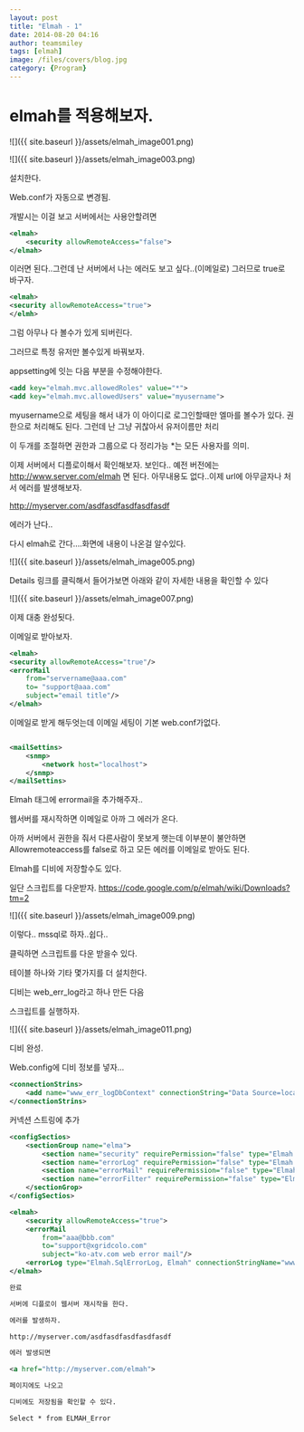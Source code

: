 ```yaml
--- 
layout: post 
title: "Elmah - 1"  
date: 2014-08-20 04:16
author: teamsmiley 
tags: [elmah]
image: /files/covers/blog.jpg
category: {Program}
---
```


# elmah를 적용해보자. 

![]({{ site.baseurl }}/assets/elmah_image001.png)

![]({{ site.baseurl }}/assets/elmah_image003.png)

설치한다.

Web.conf가 자동으로 변경됨.

개발시는 이걸 보고 서버에서는 사용안할려면
```xml
<elmah>
    <security allowRemoteAccess="false">
</elmah>
```

이러면 된다..그런데 난 서버에서 나는 에러도 보고 싶다..(이메일로)
그러므로 true로 바구자.

```xml
<elmah>
<security allowRemoteAccess="true">
</elmh>
```

그럼 아무나 다 볼수가 있게 되버린다.

그러므로 특정 유저만 볼수있게 바꿔보자.

appsetting에 잇는 다음 부분을 수정해야한다.
```xml
<add key="elmah.mvc.allowedRoles" value="*">
<add key="elmah.mvc.allowedUsers" value="myusername">
```

myusername으로 세팅을 해서 내가 이 아이디로 로그인할때만 엘마를 볼수가 있다.
권한으로 처리해도 된다. 그런데 난 그냥 귀찮아서 유저이름만 처리

이 두개를 조절하면 권한과 그룹으로 다 정리가능
*는 모든 사용자를 의미.

이제 서버에서 디플로이해서 확인해보자.
보인다..
예전 버전에는 <a href="http://www.server.com/elmah">http://www.server.com/elmah</a> 면 된다.
아무내용도 없다..이제 url에 아무글자나 처서 에러를 발생해보자.

http://myserver.com/asdfasdfasdfasdfasdf

에러가 난다..

다시 elmah로 간다….화면에 내용이 나온걸 알수있다.

![]({{ site.baseurl }}/assets/elmah_image005.png)

Details 링크를 클릭해서 들어가보면 아래와 같이 자세한 내용을 확인할 수 있다

![]({{ site.baseurl }}/assets/elmah_image007.png)

이제 대충 완성됫다.

이메일로 받아보자.
```xml
<elmah>
<security allowRemoteAccess="true"/>
<errorMail 
    from="servername@aaa.com" 
    to= "support@aaa.com" 
    subject="email title"/>
</elmah>
```

이메일로 받게 해두엇는데 이메일 세팅이 기본 web.conf가없다.

```xml

<mailSettins>
    <snmp>
        <network host="localhost">
    </snmp>
</mailSettins>
```

Elmah 태그에 errormail을 추가해주자..

웹서버를 재시작하면 이메일로 아까 그 에러가 온다.

아까 서버에서 권한을 줘서 다른사람이 못보게 햇는데 이부분이 불안하면
Allowremoteaccess를 false로 하고 모든 에러를 이메일로 받아도 된다.

Elmah를 디비에 저장할수도 있다.

일단 스크립트를 다운받자.
<a href="https://code.google.com/p/elmah/wiki/Downloads?tm=2">https://code.google.com/p/elmah/wiki/Downloads?tm=2</a>

![]({{ site.baseurl }}/assets/elmah_image009.png)

이렇다.. mssql로 하자..쉽다..

클릭하면 스크립트를 다운 받을수 있다.

테이블 하나와 기타 몇가지를 더 설치한다.

디비는 web_err_log라고 하나 만든 다음

스크립트를 실행하자.

![]({{ site.baseurl }}/assets/elmah_image011.png)

디비 완성.

Web.config에 디비 정보를 넣자…
```xml
<connectionStrins>
    <add name="www_err_logDbContext" connectionString="Data Source=localhost;Initial Catalog=LogDatabase;Persist Security Info=True;User ID=username;Password=password;MultipleActiveResultSets=True" providerName="System.Data.SqlClient">
</connectionStrins>
```
커넥션 스트링에 추가
```xml
<configSectios>
    <sectionGroup name="elma">
        <section name="security" requirePermission="false" type="Elmah.SecuritySectionHandler, Elmah">
        <section name="errorLog" requirePermission="false" type="Elmah.ErrorLogSectionHandler, Elmah">
        <section name="errorMail" requirePermission="false" type="Elmah.ErrorMailSectionHandler, Elmah">
        <section name="errorFilter" requirePermission="false" type="Elmah.ErrorFilterSectionHandler, Elmah">
    </sectionGrop>
</configSectios>

<elmah>
    <security allowRemoteAccess="true">
    <errorMail 
        from="aaa@bbb.com" 
        to="support@xgridcolo.com" 
        subject="ko-atv.com web error mail"/>
    <errorLog type="Elmah.SqlErrorLog, Elmah" connectionStringName="www_err_logDbContext ">
</elmah>

완료

서버에 디플로이 웹서버 재시작을 한다.

에러를 발생하자.

http://myserver.com/asdfasdfasdfasdfasdf

에러 발생되면 

<a href="http://myserver.com/elmah">

페이지에도 나오고

디비에도 저장됨을 확인할 수 있다.

Select * from ELMAH_Error

